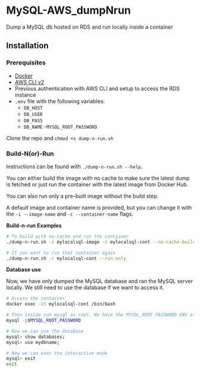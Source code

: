 # MySQL-AWS_dumpNrun
Dump a MySQL db hosted on RDS and run locally inside a container

## Installation

### Prerequisites
- [Docker](https://docs.docker.com/get-docker/)
- [AWS CLI v2](https://docs.aws.amazon.com/cli/latest/userguide/cli-chap-install.html)
- Previous authentication with AWS CLI and setup to access the RDS instance
- `.env` file with the following variables:
  - `DB_HOST`
  - `DB_USER`
  - `DB_PASS`
  - `DB_NAME`
  -`MYSQL_ROOT_PASSWORD`

Clone the repo and `chmod +x dump-n-run.sh`

### Build-N(or)-Run

Instructions can be found with `./dump-n-run.sh --help`.

You can either build the image with no cache to make sure the latest dump is fetched or just run the container with the latest image from Docker Hub.

You can also run only a pre-built image without the build step.

A default image and container name is provided, but you can change it with the `-i --image-name` and `-c --container-name` flags.

**Build-n-run Examples**

```bash
# To build with no-cache and run the container
./dump-n-run.sh -i mylocalsql-image -c mylocalsql-cont --no-cache-build

# If you want to run that container again
./dump-n-run.sh -c mylocalsql-cont --run-only

```

**Database use**

Now, we have only dumped the MySQL database and ran the MySQL server locally. We still need to use the database if we want to access it.

```bash
# Access the container
docker exec -it mylocalsql-cont /bin/bash

# Then inside run mysql as root. We have the MYSQL_ROOT_PASSWORD ENV already there!
mysql -p$MYSQL_ROOT_PASSWORD

# Now we can use the database
mysql> show databases;
mysql> use mydbname;

# Now we can exec the interactive mode
mysql> exit
exit
```
